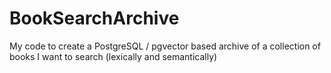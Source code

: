 # BookSearchArchive
My code to create a PostgreSQL / pgvector based archive of a collection of books I want to search (lexically and semantically)
